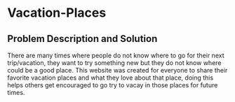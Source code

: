 # Vacation-Places

## Problem Description and Solution
There are many times where people do not know where to go for their next trip/vacation, they want to try something new but they do not know where could be a good place. This website was created for everyone to share their favorite vacation places and what they love about that place, doing this helps others get encouraged to go try to vacay in those places for future times.
